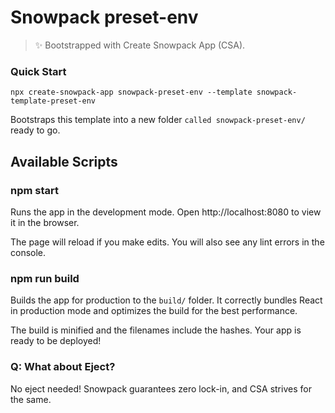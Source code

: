 # Snowpack preset-env
> ✨ Bootstrapped with Create Snowpack App (CSA).

### Quick Start
`npx create-snowpack-app snowpack-preset-env --template snowpack-template-preset-env`

Bootstraps this template into a new folder `called snowpack-preset-env/` ready to go.


## Available Scripts

### npm start

Runs the app in the development mode.
Open http://localhost:8080 to view it in the browser.

The page will reload if you make edits.
You will also see any lint errors in the console.

### npm run build

Builds the app for production to the `build/` folder.
It correctly bundles React in production mode and optimizes the build for the best performance.

The build is minified and the filenames include the hashes.
Your app is ready to be deployed!

### Q: What about Eject?

No eject needed! Snowpack guarantees zero lock-in, and CSA strives for the same.
